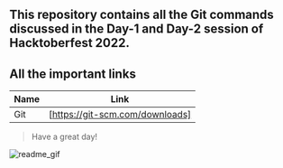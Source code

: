 ## This repository contains all the Git commands discussed in the Day-1 and Day-2 session of Hacktoberfest 2022.

## All the important links

| Name | Link |
| ------ | ------ |
| Git | [https://git-scm.com/downloads]





>Have a great day!


![readme_gif](https://user-images.githubusercontent.com/87913587/197389233-29428663-702d-4430-835a-1e8ced43893d.gif)

